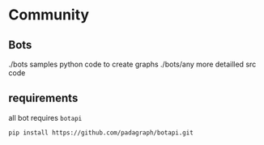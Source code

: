 # Community

## Bots

./bots samples python code to create graphs
./bots/any more detailled src code

## requirements

all bot requires `botapi`

``` pip install https://github.com/padagraph/botapi.git ```